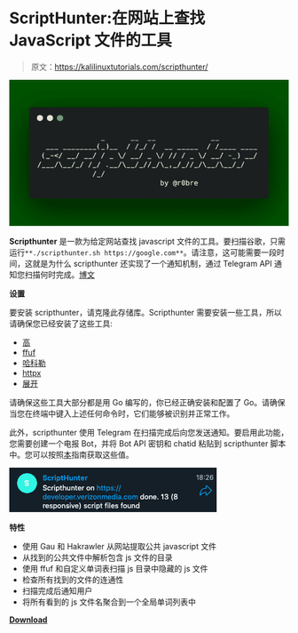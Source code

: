 # ScriptHunter:在网站上查找 JavaScript 文件的工具

> 原文：<https://kalilinuxtutorials.com/scripthunter/>

[![ScriptHunter : Tool To Find JavaScript Files On Websites](img/8e1df18d518e38ba5db5747330cb9a9b.png "ScriptHunter : Tool To Find JavaScript Files On Websites")](https://1.bp.blogspot.com/-3e1-wIOXoxE/X7Lsp4LZcBI/AAAAAAAAIAI/a6qZxS35gaQrVIA8fJPjc3Ay8IS9GltEQCLcBGAsYHQ/s728/scripthunter-1%25281%2529.png)

**Scripthunter** 是一款为给定网站查找 javascript 文件的工具。要扫描谷歌，只需运行`**./scripthunter.sh https://google.com**`。请注意，这可能需要一段时间，这就是为什么 scripthunter 还实现了一个通知机制，通过 Telegram API 通知您扫描何时完成。[博文](https://blog.r0b.re/hacking/pentesting/bugbounty/recon/web/js/2020/06/30/scripthunter-automated-js-discovery.html)

**设置**

要安装 scripthunter，请克隆此存储库。Scripthunter 需要安装一些工具，所以请确保您已经安装了这些工具:

*   [高](https://github.com/lc/gau)
*   [ffuf](https://github.com/ffuf/ffuf)
*   [哈科勒](https://github.com/hakluke/hakrawler)
*   [httpx](https://github.com/projectdiscovery/httpx)
*   [展开](https://github.com/tomnomnom/unfurl)

请确保这些工具大部分都是用 Go 编写的，你已经正确安装和配置了 Go。请确保当您在终端中键入上述任何命令时，它们能够被识别并正常工作。

此外，scripthunter 使用 Telegram 在扫描完成后向您发送通知。要启用此功能，您需要创建一个电报 Bot，并将 Bot API 密钥和 chatid 粘贴到 scripthunter 脚本中。您可以按照[本](https://blog.r0b.re/automation/bash/2020/06/30/setup-telegram-notifications-for-your-shell.html)指南获取这些值。

![](img/f28865caa9c35a93187b41217b452c00.png)

**特性**

*   使用 Gau 和 Hakrawler 从网站提取公共 javascript 文件
*   从找到的公共文件中解析包含 js 文件的目录
*   使用 ffuf 和自定义单词表扫描 js 目录中隐藏的 js 文件
*   检查所有找到的文件的连通性
*   扫描完成后通知用户
*   将所有看到的 js 文件名聚合到一个全局单词列表中

[**Download**](https://github.com/robre/scripthunter)